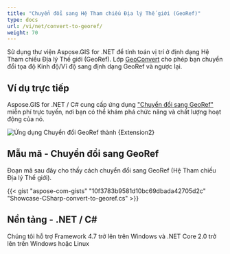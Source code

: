 ```yaml
---
title: "Chuyển đổi sang Hệ Tham chiếu Địa lý Thế giới (GeoRef)"
type: docs
url: /vi/net/convert-to-georef/
weight: 70
---
```


Sử dụng thư viện Aspose.GIS for .NET để tính toán vị trí ở định dạng Hệ Tham chiếu Địa lý Thế giới (GeoRef). Lớp [GeoConvert](https://reference.aspose.com/gis/net/aspose.gis/geoconvert) cho phép bạn chuyển đổi tọa độ Kinh độ/Vĩ độ sang định dạng GeoRef và ngược lại.

## **Ví dụ trực tiếp**

Aspose.GIS for .NET / C# cung cấp ứng dụng ["Chuyển đổi sang GeoRef"](https://products.aspose.app/gis/coordinates/convert-to-georef) miễn phí trực tuyến, nơi bạn có thể khám phá chức năng và chất lượng hoạt động của nó.

![Ứng dụng Chuyển đổi GeoRef thành {Extension2}](coordinates.png)

## **Mẫu mã - Chuyển đổi sang GeoRef**

Đoạn mã sau đây cho thấy cách chuyển đổi sang GeoRef (Hệ Tham chiếu Địa lý Thế giới).

{{< gist "aspose-com-gists" "10f3783b9581d10bc69dbada42705d2c" "Showcase-CSharp-convert-to-georef.cs" >}}

## **Nền tảng - .NET / C#**

Chúng tôi hỗ trợ Framework 4.7 trở lên trên Windows và .NET Core 2.0 trở lên trên Windows hoặc Linux
